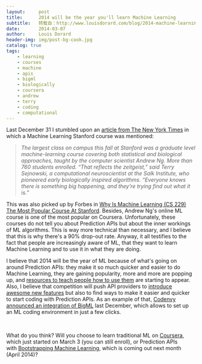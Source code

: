 ```yaml
---
layout:     post
title:      2014 will be the year you'll learn Machine Learning
subtitle:   转载自：http://www.louisdorard.com/blog/2014-machine-learning
date:       2014-03-07
author:     Louis Dorard
header-img: img/post-bg-cook.jpg
catalog: true
tags:
    - learning
    - courses
    - machine
    - apis
    - bigml
    - biologically
    - coursera
    - andrew
    - terry
    - coding
    - computational
---
```


Last December 31 I stumbled upon an [article from The New York Times](http://www.nytimes.com/2013/12/29/science/brainlike-computers-learning-from-experience.html) in which a Machine Learning Stanford course was mentioned:

> *The largest class on campus this fall at Stanford was a graduate level machine-learning course covering both statistical and biological approaches, taught by the computer scientist Andrew Ng. More than 760 students enrolled. “That reflects the zeitgeist,” said Terry Sejnowski, a computational neuroscientist at the Salk Institute, who pioneered early biologically inspired algorithms. “Everyone knows there is something big happening, and they’re trying find out what it is.”*

This was also picked up by Forbes in [Why Is Machine Learning (CS 229) The Most Popular Course At Stanford](http://www.forbes.com/sites/anthonykosner/2013/12/29/why-is-machine-learning-cs-229-the-most-popular-course-at-stanford). Besides, Andrew Ng's online ML course is one of the most popular on Coursera. Unfortunately, these courses do not tell you about Prediction APIs but about the inner workings of ML algorithms. This is way more technical than necessary, and I believe that this is why there's a 90% drop-out rate. Anyway, it all testifies to the fact that people are increasingly aware of ML, that they want to learn Machine Learning and to use it in what they are doing.

I believe that 2014 will be the year of ML because of what's going on around Prediction APIs: they make it so much quicker and easier to do Machine Learning, they are gaining popularity, more and more are popping up, and [resources to teach people how to use them](http://www.louisdorard.com/machine-learning-book) are starting to appear. Also, I believe that competition will push API providers to [introduce awesome new features](http://blog.bigml.com/2014/01/02/start-2014-with-faster-easier-and-more-programmatic-machine-learning) but also to find ways to make it easier and quicker to start coding with Prediction APIs. As an example of that, [Codenvy announced an integration of BigML](http://docs.codenvy.com/user/tutorials/bigml-api) last December, which allows to set up an ML coding environment in just a few clicks.

 

What do you think? Will you choose to learn traditional ML on [Coursera](https://www.coursera.org/course/ml), which just started on March 3 (you can still enroll), or Prediction APIs with [Bootstrapping Machine Learning](http://www.louisdorard.com/machine-learning-book), which is coming out next month (April 2014)?
